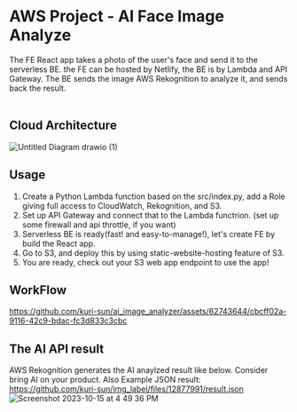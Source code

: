 # AWS Project - AI Face Image Analyze

The FE React app takes a photo of the user's face and send it to the serverless BE. the FE can be hosted by Netlify, the BE is by Lambda and API Gateway.
The BE sends the image AWS Rekognition to analyze it, and sends back the result.
<br/>
<br/>

## Cloud Architecture

![Untitled Diagram drawio (1)](https://github.com/kuri-sun/ai_image_analyzer/assets/62743644/c1ce1c29-d24a-495c-949c-0c5c2a33aac9)

## Usage

1. Create a Python Lambda function based on the src/index.py, add a Role giving full access to CloudWatch, Rekognition, and S3.
2. Set up API Gateway and connect that to the Lambda functrion. (set up some firewall and api throttle, if you want)
3. Serverless BE is ready(fast! and easy-to-manage!), let's create FE by build the React app.
4. Go to S3, and deploy this by using static-website-hosting feature of S3.
5. You are ready, check out your S3 web app endpoint to use the app!

## WorkFlow

https://github.com/kuri-sun/ai_image_analyzer/assets/62743644/cbcff02a-9116-42c9-bdac-fc3d833c3cbc

## The AI API result

AWS Rekognition generates the AI anaylzed result like below. Consider bring AI on your product. Also Example JSON result: https://github.com/kuri-sun/img_label/files/12877991/result.json
![Screenshot 2023-10-15 at 4 49 36 PM](https://github.com/kuri-sun/ai_image_analyzer/assets/62743644/8dae8eb3-4d81-47d7-acb7-9843794b65da)

